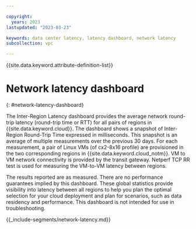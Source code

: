 ```yaml
---

copyright:
  years: 2023
lastupdated: "2023-03-23"

keywords: data center latency, latency dashboard, network latency
subcollection: vpc

---
```


{{site.data.keyword.attribute-definition-list}}

# Network latency dashboard
{: #network-latency-dashboard}

The Inter-Region Latency dashboard provides the average network round-trip latency (round-trip time or RTT) for all pairs of regions in {{site.data.keyword.cloud}}. The dashboard shows a snapshot of Inter-Region Round-Trip Time expressed in milliseconds. This snapshot is an average of multiple measurements over the previous 30 days. For each measurement, a pair of Linux VMs (of cx2-8x16 profile) are provisioned in the two corresponding regions in {{site.data.keyword.cloud_notm}}. VM to VM network connectivity is provided by the transit gateway. Netperf TCP RR test is used for measuring the VM-to-VM latency between regions. 

The results reported are as measured. There are no performance guarantees implied by this dashboard. These global statistics provide visibility into latency between all regions to help you plan the optimal selection for your cloud deployment and plan for scenarios, such as data residency and performance. This dashboard is not intended for use in troubleshooting.

{{_include-segments/network-latency.md}}
